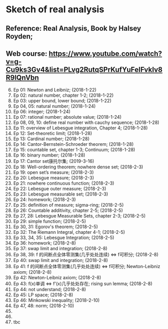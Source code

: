 # Sketch of real analysis
## Reference: Real Analysis, Book by Halsey Royden;
## Web course: https://www.youtube.com/watch?v=g-Cu9ks3Gv4&list=PLvg2RutqSPrKufYuFeIFvkIv8R9lQnVbn	
6.	Ep 01: Newton and Leibniz; (2018-1-22)
7.	Ep 02: natural number, chapter 1-2;  (2018-1-22)
8.	Ep 03: upper bound, lower bound; (2018-1-22)
9.	Ep 04, 05: natural number; (2018-1-24)
10.	Ep 06: integer; (2018-1-24)
11.	Ep 07: rational number; absolute value;  (2018-1-24)
12.	Ep 08, 09, 10: define real number with cauchy sequence; (2018-1-28)
13.	Ep 11: overview of Lebesgue integration, Chapter 4; (2018-1-28)
14.	Ep 12: Set-theoretic limit; (2018-1-28)
15.	Ep 13: Cardinal number; (2018-1-28)
16.	Ep 14: Cantor-Bernstein-Schroeder theorem; (2018-1-28)
17.	Ep 15: countable set, chapter 1-3; Continuum; (2018-1-28)
18.	Ep 16: binary number; (2018-1-28)
19.	Ep 17: Cantor set康托尔集; (2019-3-16)
20.	Ep 18: Well-ordering theorem; nowhere dense set; (2018-2-3)
21.	Ep 19: open set’s measure; (2018-2-3)
22.	Ep 20: Lebesgue measure; (2018-2-3)
23.	Ep 21: nowhere continuous function; (2018-2-3)
24.	Ep 22: Lebesgue outer measure; (2018-2-3)
25.	Ep 23: Lebesgue measurable set; (2018-2-3)
26.	Ep 24: homework; (2018-2-3)
27.	Ep 25: definition of measure; sigma-ring; (2018-2-5)
28.	Ep 26: Countable additivity, chapter 2-5; (2018-2-5)
29.	Ep 27, 28: Lebesgue Measurable Sets, chapter 2-3; (2018-2-5)
30.	Ep 29: simple function; (2018-2-5)
31.	Ep 30, 31: Egorov's theorem; (2018-2-5)
32.	Ep 32: The Riemann Integral, chapter 4-1; (2018-2-5)
33.	Ep 33, 34, 35: Lebesgue Integration; (2018-2-5)
34.	Ep 36: homework; (2018-2-8)
35.	Ep 37: swap limit and integration; (2018-2-8)
36.	Ep 38, 39: f 的间断点全体零测集(几乎处处连续) <=> f可积分; (2018-2-8)
37.	Ep 40: swap limit and integration; (2018-2-8)
38.	Ep 41: f 的间断点全体零测集(几乎处处连续) <=> f可积分; Newton-Leibniz axiom; (2018-2-8)
39.	Ep 42: Newton-Leibniz axiom; (2018-2-8)
40.	Ep 43: f(x)单调 <=> f’(x)几乎处处存在; rising sun lemma; (2018-2-8)
41.	Ep 44: not understand; (2018-2-8)
42.	Ep 45: LP space; (2018-2-8)
43.	Ep 46: Minkowski inequality; (2018-2-10)
44.	Ep 47, 48: norm; (2018-2-10)
45.	
46.	
47.	tbc
